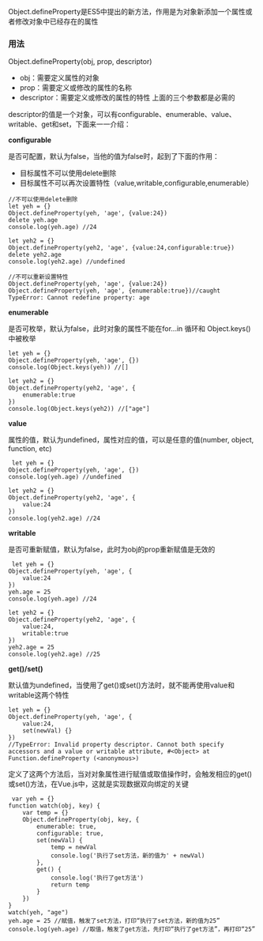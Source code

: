 Object.defineProperty是ES5中提出的新方法，作用是为对象新添加一个属性或者修改对象中已经存在的属性

 ### 用法

 Object.defineProperty(obj, prop, descriptor)

* obj：需要定义属性的对象
* prop：需要定义或修改的属性的名称
* descriptor：需要定义或修改的属性的特性
上面的三个参数都是必需的

descriptor的值是一个对象，可以有configurable、enumerable、value、writable、get和set，下面来一一介绍：

**configurable**

是否可配置，默认为false，当他的值为false时，起到了下面的作用：
* 目标属性不可以使用delete删除
* 目标属性不可以再次设置特性（value,writable,configurable,enumerable）

```
//不可以使用delete删除
let yeh = {}
Object.defineProperty(yeh, 'age', {value:24})
delete yeh.age
console.log(yeh.age) //24

let yeh2 = {}
Object.defineProperty(yeh2, 'age', {value:24,configurable:true})
delete yeh2.age
console.log(yeh2.age) //undefined

//不可以重新设置特性
Object.defineProperty(yeh, 'age', {value:24})
Object.defineProperty(yeh, 'age', {enumerable:true})//caught TypeError: Cannot redefine property: age
```


**enumerable**

是否可枚举，默认为false，此时对象的属性不能在for...in 循环和 Object.keys() 中被枚举

```
let yeh = {}
Object.defineProperty(yeh, 'age', {})
console.log(Object.keys(yeh)) //[]

let yeh2 = {}
Object.defineProperty(yeh2, 'age', {
    enumerable:true
})
console.log(Object.keys(yeh2)) //["age"]
```

**value**

属性的值，默认为undefined，属性对应的值，可以是任意的值(number, object, function, etc)

```
 let yeh = {}
Object.defineProperty(yeh, 'age', {})
console.log(yeh.age) //undefined

let yeh2 = {}
Object.defineProperty(yeh2, 'age', {
    value:24
})
console.log(yeh2.age) //24
```

**writable**

是否可重新赋值，默认为false，此时为obj的prop重新赋值是无效的

```
 let yeh = {}
Object.defineProperty(yeh, 'age', {
    value:24
})
yeh.age = 25
console.log(yeh.age) //24

let yeh2 = {}
Object.defineProperty(yeh2, 'age', {
    value:24,
    writable:true
})
yeh2.age = 25
console.log(yeh2.age) //25
```

**get()/set()**

默认值为undefined，当使用了get()或set()方法时，就不能再使用value和writable这两个特性

```
let yeh = {}
Object.defineProperty(yeh, 'age', {
    value:24,
    set(newVal) {}
})
//TypeError: Invalid property descriptor. Cannot both specify accessors and a value or writable attribute, #<Object> at Function.defineProperty (<anonymous>)
```

定义了这两个方法后，当对对象属性进行赋值或取值操作时，会触发相应的get()或set()方法，在Vue.js中，这就是实现数据双向绑定的关键

```
 var yeh = {}
function watch(obj, key) {
    var temp = {}
    Object.defineProperty(obj, key, {
        enumerable: true,
        configurable: true,
        set(newVal) {
            temp = newVal
            console.log('执行了set方法，新的值为' + newVal)
        },
        get() {
            console.log('执行了get方法')
            return temp
        }
    })
}
watch(yeh, "age")
yeh.age = 25 //赋值，触发了set方法，打印“执行了set方法，新的值为25”
console.log(yeh.age) //取值，触发了get方法，先打印“执行了get方法”，再打印“25”
```